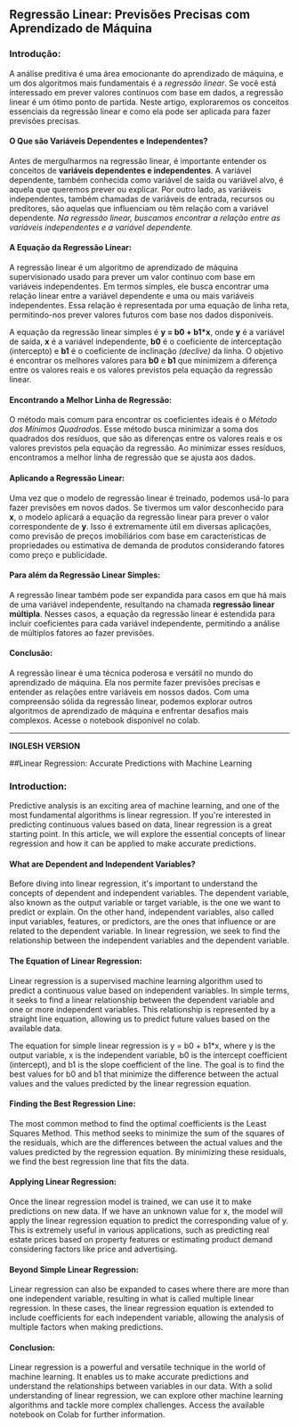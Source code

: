 ## Regressão Linear: Previsões Precisas com Aprendizado de Máquina

### Introdução:

A análise preditiva é uma área emocionante do aprendizado de máquina, e um dos algoritmos mais fundamentais é a *regressão linear*. Se você está interessado em prever valores contínuos com base em dados, a regressão linear é um ótimo ponto de partida. Neste artigo, exploraremos os conceitos essenciais da regressão linear e como ela pode ser aplicada para fazer previsões precisas.

#### O Que são Variáveis Dependentes e Independentes?

Antes de mergulharmos na regressão linear, é importante entender os conceitos de **variáveis dependentes e independentes**. A variável dependente, também conhecida como variável de saída ou variável alvo, é aquela que queremos prever ou explicar. Por outro lado, as variáveis independentes, também chamadas de variáveis de entrada, recursos ou preditores, são aquelas que influenciam ou têm relação com a variável dependente. *Na regressão linear, buscamos encontrar a relação entre as variáveis independentes e a variável dependente.*

#### A Equação da Regressão Linear:

A regressão linear é um algoritmo de aprendizado de máquina supervisionado usado para prever um valor contínuo com base em variáveis independentes. Em termos simples, ele busca encontrar uma relação linear entre a variável dependente e uma ou mais variáveis independentes. Essa relação é representada por uma equação de linha reta, permitindo-nos prever valores futuros com base nos dados disponíveis.

A equação da regressão linear simples é **y = b0 + b1*x**, onde **y** é a variável de saída, **x** é a variável independente, **b0** é o coeficiente de interceptação (intercepto) e **b1** é o coeficiente de inclinação *(declive)* da linha. O objetivo é encontrar os melhores valores para **b0** e **b1** que minimizem a diferença entre os valores reais e os valores previstos pela equação da regressão linear.

#### Encontrando a Melhor Linha de Regressão:

O método mais comum para encontrar os coeficientes ideais é o *Método dos Mínimos Quadrados*. Esse método busca minimizar a soma dos quadrados dos resíduos, que são as diferenças entre os valores reais e os valores previstos pela equação da regressão. Ao minimizar esses resíduos, encontramos a melhor linha de regressão que se ajusta aos dados.

#### Aplicando a Regressão Linear:

Uma vez que o modelo de regressão linear é treinado, podemos usá-lo para fazer previsões em novos dados. Se tivermos um valor desconhecido para **x**, o modelo aplicará a equação da regressão linear para prever o valor correspondente de **y**. Isso é extremamente útil em diversas aplicações, como previsão de preços imobiliários com base em características de propriedades ou estimativa de demanda de produtos considerando fatores como preço e publicidade.

#### Para além da Regressão Linear Simples:

A regressão linear também pode ser expandida para casos em que há mais de uma variável independente, resultando na chamada **regressão linear múltipla**. Nesses casos, a equação da regressão linear é estendida para incluir coeficientes para cada variável independente, permitindo a análise de múltiplos fatores ao fazer previsões.

#### Conclusão:

A regressão linear é uma técnica poderosa e versátil no mundo do aprendizado de máquina. Ela nos permite fazer previsões precisas e entender as relações entre variáveis em nossos dados. Com uma compreensão sólida da regressão linear, podemos explorar outros algoritmos de aprendizado de máquina e enfrentar desafios mais complexos. Acesse o notebook disponível no colab.


----------------------------

**INGLESH VERSION**

##Linear Regression: Accurate Predictions with Machine Learning

### Introduction:


Predictive analysis is an exciting area of machine learning, and one of the most fundamental algorithms is linear regression. If you're interested in predicting continuous values based on data, linear regression is a great starting point. In this article, we will explore the essential concepts of linear regression and how it can be applied to make accurate predictions.

#### What are Dependent and Independent Variables?

Before diving into linear regression, it's important to understand the concepts of dependent and independent variables. The dependent variable, also known as the output variable or target variable, is the one we want to predict or explain. On the other hand, independent variables, also called input variables, features, or predictors, are the ones that influence or are related to the dependent variable. In linear regression, we seek to find the relationship between the independent variables and the dependent variable.

#### The Equation of Linear Regression:

Linear regression is a supervised machine learning algorithm used to predict a continuous value based on independent variables. In simple terms, it seeks to find a linear relationship between the dependent variable and one or more independent variables. This relationship is represented by a straight line equation, allowing us to predict future values based on the available data.

The equation for simple linear regression is y = b0 + b1*x, where y is the output variable, x is the independent variable, b0 is the intercept coefficient (intercept), and b1 is the slope coefficient of the line. The goal is to find the best values for b0 and b1 that minimize the difference between the actual values and the values predicted by the linear regression equation.

#### Finding the Best Regression Line:

The most common method to find the optimal coefficients is the Least Squares Method. This method seeks to minimize the sum of the squares of the residuals, which are the differences between the actual values and the values predicted by the regression equation. By minimizing these residuals, we find the best regression line that fits the data.

#### Applying Linear Regression:

Once the linear regression model is trained, we can use it to make predictions on new data. If we have an unknown value for x, the model will apply the linear regression equation to predict the corresponding value of y. This is extremely useful in various applications, such as predicting real estate prices based on property features or estimating product demand considering factors like price and advertising.

#### Beyond Simple Linear Regression:

Linear regression can also be expanded to cases where there are more than one independent variable, resulting in what is called multiple linear regression. In these cases, the linear regression equation is extended to include coefficients for each independent variable, allowing the analysis of multiple factors when making predictions.

#### Conclusion:

Linear regression is a powerful and versatile technique in the world of machine learning. It enables us to make accurate predictions and understand the relationships between variables in our data. With a solid understanding of linear regression, we can explore other machine learning algorithms and tackle more complex challenges. Access the available notebook on Colab for further information.

